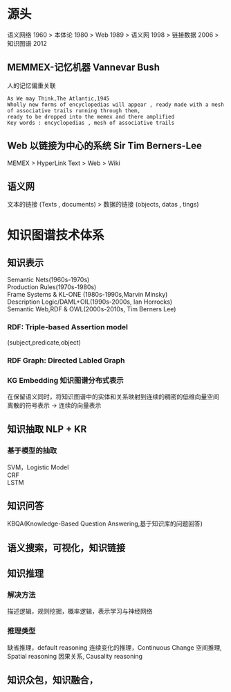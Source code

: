 # 源头
语义网络 1960 > 本体论 1980 > Web 1989 > 语义网 1998 > 链接数据 2006 > 知识图谱 2012  
## MEMMEX-记忆机器  Vannevar Bush 
人的记忆偏重关联   
```
As We may Think,The Atlantic,1945    
Wholly new forms of encyclopedias will appear , ready made with a mesh of associative trails running through them,   
ready to be dropped into the memex and there amplified     
Key words : encyclopedias , mesh of associative trails
```
## Web 以链接为中心的系统 Sir Tim Berners-Lee
MEMEX > HyperLink Text > Web > Wiki

## 语义网
文本的链接 (Texts , documents)  >  数据的链接 (objects, datas , tings)

# 知识图谱技术体系
## 知识表示
Semantic Nets(1960s-1970s)    
Production Rules(1970s-1980s)    
Frame Systems & KL-ONE (1980s-1990s,Marvin Minsky)    
Description Logic/DAML+OIL(1990s-2000s, Ian Horrocks)     
Semantic Web,RDF & OWL(2000s-2010s, Tim Berners Lee)   

### RDF: Triple-based Assertion model
(subject,predicate,object)
### RDF Graph: Directed Labled Graph
### KG Embedding 知识图谱分布式表示
在保留语义同时，将知识图谱中的实体和关系映射到连续的稠密的低维向量空间   
离散的符号表示 -> 连续的向量表示

## 知识抽取 NLP + KR
### 基于模型的抽取
SVM，Logistic Model    
CRF   
LSTM   

## 知识问答
KBQA(Knowledge-Based Question Answering,基于知识库的问题回答)   

## 语义搜索，可视化，知识链接
## 知识推理
### 解决方法
描述逻辑，规则挖掘，概率逻辑，表示学习与神经网络   
### 推理类型
缺省推理，default reasoning
连续变化的推理，Continuous Change
空间推理, Spatial reasoning
因果关系, Causality reasoning
## 知识众包，知识融合，

